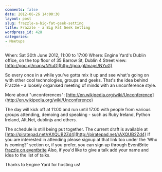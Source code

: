 ```yaml
---
comments: false
date: 2012-06-26 14:00:30
layout: post
slug: frazzle-a-big-fat-geek-setting
title: Frazzle - a Big Fat Geek Setting
wordpress_id: 428
categories:
- Meetups
---
```


When: Sat 30th June 2012, 11:00 to 17:00
Where: Engine Yard's Dublin office, on the top floor of 35 Barrow St, Dublin 4
Street view: [http://goo.gl/maps/NYuG](http://goo.gl/maps/NYuG)

So every once in a while you've gotta mix it up and see what's going on with other cool technologies, groups and geeks. That's the idea behind Frazzle - a loosely organised meeting of minds with an unconference style.

More about "unconferences": [http://en.wikipedia.org/wiki/Unconference](http://en.wikipedia.org/wiki/Unconference)

The day will kick off at 11:00 and run until 17:00 with people from various groups attending, demoing and speaking - such as Ruby Ireland, Python Ireland, Alt.Net, dublinjs and others.

The schedule is still being put together. The current draft is available at [http://piratepad.net/rAXQUB2Zd4](http://piratepad.net/rAXQUB2Zd4) If you are interested in attending please signup at that link too under the 'Who is coming?' section or, if you prefer, you can sign up through EventBrite [frazzle on eventbrite](http://www.eventbrite.com/event/3821773026/es2?srnk=1) Also, if you'd like to give a talk add your name and idea to the list of talks.

Thanks to Engine Yard for hosting us!
